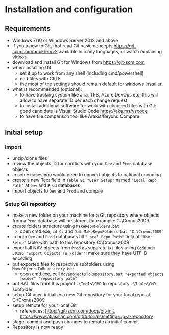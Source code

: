 # Installation and configuration

## Requirements
- Windows 7/10 or Windows Server 2012 and above
- if you a new to Git, first read Git basic concepts https://git-scm.com/book/en/v2 available in many languages, or watch explaining videos
- download and install Git for Windows from https://git-scm.com
- when installing Git:
  - set it up to work from any shell (including cmd/powershell)
  - end files with CRLF
  - the most of the settings should remain default for windows installer
- what is recommended (optional):
  - to have tracking system like Jira, TFS, Azure DevOps etc: this will allow to have separate ID per each change request
  - to install additional software for work with changed files with Git: good candidate is Visual Studio Code https://aka.ms/vscode
  - to have file comparison tool like Araxis/Beyond Compare

## Initial setup

### Import
- unzip/clone files
- review the objects ID for conflicts with your `Dev` and `Prod` database objects
- in some cases you would need to convert objects to national encoding
- create a new Text field in `Table 91 "User Setup"` named `"Local Repo Path"` at `Dev` and `Prod` databases
- import objects to `Dev` and `Prod` and compile

### Setup Git repository
- make a new folder on your machine for a Git repository where objects from a `Prod` database will be stored, for example: C:\Cronus2009
- create folders structure using `MakeRepoFolders.bat`
  - open cmd.exe, `cd C:` and run: `MakeRepoFolders.bat "C:\Cronus2009"`
- in both `Dev` and `Prod` databases fill `"Local Repo Path"` field at `"User Setup"` table with path to this repository C:\Cronus2009
- export all NAV objects from `Prod` as separate txt files using `Codeunit 50196 "Export Objects To Folder"`; make sure they have UTF-8 encoding
- put exported files to respective subfolders using `MoveObjectsToRepository.bat`
  - open cmd.exe, call `MoveObjectsToRepository.bat "exported objects folder" "repository path"` 
- put BAT files from this project `.\Tools\CMD` to repository `.\Tools\CMD` subfolder
- setup Git user, initialize a new Git repository for your local repo at C:\Cronus2009
- setup remote for your local Git
  - references: https://git-scm.com/docs/git-init, https://www.atlassian.com/git/tutorials/setting-up-a-repository
- stage, commit and push changes to remote as initial commit
- Repository is now ready